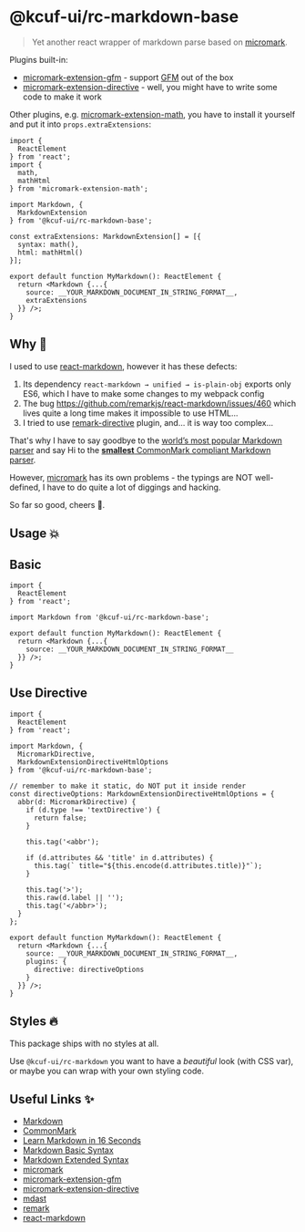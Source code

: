 # @kcuf-ui/rc-markdown-base

> Yet another react wrapper of markdown parse based on [micromark].

Plugins built-in:

* [micromark-extension-gfm] - support [GFM] out of the box
* [micromark-extension-directive] - well, you might have to write some code to make it work

Other plugins, e.g. [micromark-extension-math](https://github.com/micromark/micromark-extension-math), you have to install it yourself and put it into `props.extraExtensions`:

```tsx
import {
  ReactElement
} from 'react';
import {
  math,
  mathHtml
} from 'micromark-extension-math';

import Markdown, {
  MarkdownExtension
} from '@kcuf-ui/rc-markdown-base';

const extraExtensions: MarkdownExtension[] = [{
  syntax: math(),
  html: mathHtml()
}];

export default function MyMarkdown(): ReactElement {
  return <Markdown {...{
    source: __YOUR_MARKDOWN_DOCUMENT_IN_STRING_FORMAT__,
    extraExtensions
  }} />;
}
```

## Why 🙈

I used to use [react-markdown], however it has these defects:

1. Its dependency `react-markdown → unified → is-plain-obj` exports only ES6, which I have to make some changes to my webpack config
2. The bug <https://github.com/remarkjs/react-markdown/issues/460> which lives quite a long time makes it impossible to use HTML...
3. I tried to use [remark-directive] plugin, and... it is way too complex...

That's why I have to say goodbye to the [world’s most popular Markdown parser](https://www.npmtrends.com/remark-parse-vs-marked-vs-markdown-it) and
say Hi to the [**smallest** CommonMark compliant Markdown parser](https://github.com/micromark/micromark).

However, [micromark] has its own problems - the typings are NOT well-defined, I have to do quite a lot of diggings and hacking.

So far so good, cheers 🎉.

## Usage 💥

## Basic

```tsx
import {
  ReactElement
} from 'react';

import Markdown from '@kcuf-ui/rc-markdown-base';

export default function MyMarkdown(): ReactElement {
  return <Markdown {...{
    source: __YOUR_MARKDOWN_DOCUMENT_IN_STRING_FORMAT__
  }} />;
}
```

## Use Directive

```tsx
import {
  ReactElement
} from 'react';

import Markdown, {
  MicromarkDirective,
  MarkdownExtensionDirectiveHtmlOptions
} from '@kcuf-ui/rc-markdown-base';

// remember to make it static, do NOT put it inside render
const directiveOptions: MarkdownExtensionDirectiveHtmlOptions = {
  abbr(d: MicromarkDirective) {
    if (d.type !== 'textDirective') {
      return false;
    }
    
    this.tag('<abbr');
    
    if (d.attributes && 'title' in d.attributes) {
      this.tag(` title="${this.encode(d.attributes.title)}"`);
    }
    
    this.tag('>');
    this.raw(d.label || '');
    this.tag('</abbr>');
  }
};

export default function MyMarkdown(): ReactElement {
  return <Markdown {...{
    source: __YOUR_MARKDOWN_DOCUMENT_IN_STRING_FORMAT__,
    plugins: {
      directive: directiveOptions
    }
  }} />;
}
```

## Styles 🔥

This package ships with no styles at all.

Use `@kcuf-ui/rc-markdown` you want to have a _beautiful_ look (with CSS var), or maybe you can wrap with your own styling code.

## Useful Links ✨

* [Markdown](https://daringfireball.net/projects/markdown)
* [CommonMark]
* [Learn Markdown in 16 Seconds](https://commonmark.org/help)
* [Markdown Basic Syntax]
* [Markdown Extended Syntax]
* [micromark]
* [micromark-extension-gfm]
* [micromark-extension-directive]
* [mdast]
* [remark]
* [react-markdown]

[react-markdown]: https://github.com/remarkjs/react-markdown
[remark-directive]: https://github.com/remarkjs/remark-directive
[Markdown Basic Syntax]: https://www.markdownguide.org/basic-syntax
[Markdown Extended Syntax]: https://www.markdownguide.org/extended-syntax
[CommonMark]: https://commonmark.org
[GFM]: https://gith[micromark]ub.github.com/gfm "GitHub Flavored Markdown"
[micromark]: https://github.com/micromark/micromark
[micromark-extension-gfm]: https://github.com/micromark/micromark-extension-gfm
[micromark-extension-directive]: https://github.com/micromark/micromark-extension-directive
[mdast]: https://github.com/syntax-tree/mdast
[remark]: https://github.com/remarkjs/remark
